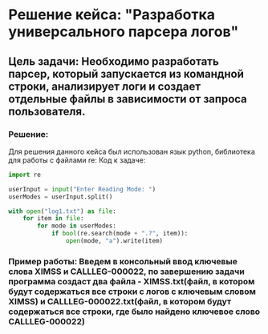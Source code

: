 # Решение кейса: "Разработка универсального парсера логов"

## Цель задачи: Необходимо разработать парсер, который запускается из командной строки, анализирует логи и создает отдельные файлы в зависимости от запроса пользователя.

### Решение: 
Для решения данного кейса был использован язык python, библиотека для работы с файлами re:
Код к задаче:
```python
import re

userInput = input("Enter Reading Mode: ")
userModes = userInput.split()

with open("log1.txt") as file:
    for item in file:
        for mode in userModes:
            if bool(re.search(mode + ".?", item)):
                open(mode, "a").write(item)
```
### Пример работы: Введем в консольный ввод ключевые слова XIMSS и CALLLEG-000022, по завершению задачи программа создаст два файла - XIMSS.txt(файл, в котором будут содержаться все строки с логов c ключевым словом XIMSS) и CALLLEG-000022.txt(файл, в котором будут содержаться все строки, где было найдено ключевое слово CALLLEG-000022)
